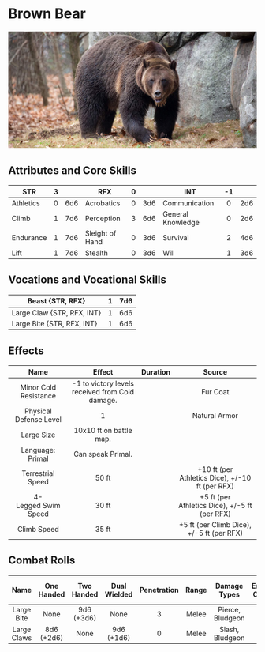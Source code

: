# Brown Bear

![NotMyImage](BrownBear.png)

## Attributes and Core Skills

| STR       | 3 |    | RFX             | 0 |    | INT               | -1 |    |
| --------- | :-: | :-: | --------------- | :-: | :-: | ----------------- | :-: | :-: |
| Athletics | 0 | 6d6 | Acrobatics      | 0 | 3d6 | Communication     | 0 | 2d6 |
| Climb     | 1 | 7d6 | Perception      | 3 | 6d6 | General Knowledge | 0 | 2d6 |
| Endurance | 1 | 7d6 | Sleight of Hand | 0 | 3d6 | Survival          | 2 | 4d6 |
| Lift      | 1 | 7d6 | Stealth         | 0 | 3d6 | Will              | 1 | 3d6 |

## Vocations and Vocational Skills

| Beast {STR, RFX}           | 1 | 7d6 |
| -------------------------- | :-: | :-: |
| Large Claw {STR, RFX, INT} | 1 | 6d6 |
| Large Bite {STR, RFX, INT} | 1 | 6d6 |

## Effects

|          Name          |                     Effect                     | Duration |                          Source                          |
| :---------------------: | :---------------------------------------------: | :------: | :-------------------------------------------------------: |
|  Minor Cold Resistance  | -1 to victory levels received from Cold damage. |          |                         Fur Coat                         |
| Physical Defense Level |                        1                        |          |                       Natural Armor                       |
|       Large Size       |             10x10 ft on battle map.             |          |                                                          |
|    Language: Primal    |                Can speak Primal.                |          |                                                          |
| Terrestrial Speed |                      50 ft                      |          | +10 ft (per Athletics Dice), +/-10 ft (per RFX) |
|  4-Legged Swim Speed  |                      30 ft                      |          | +5 ft (per Athletics Dice), +/-5 ft (per RFX) |
|  Climb Speed  |                      35 ft                      |          |   +5 ft (per Climb Dice), +/-5 ft (per RFX)   |

## Combat Rolls

|    Name    | One<br />Handed | Two<br />Handed | Dual<br />Wielded | Penetration | Range | Damage<br />Types | Engageable<br />Opponents | Area Of<br />Effect | Resource<br />Class |
| :---------: | :-------------: | :-------------: | :---------------: | :---------: | :---: | :---------------: | :-----------------------: | :-----------------: | :-----------------: |
| Large Bite |      None      | 9d6<br />(+3d6) |       None       |      3      | Melee | Pierce, Bludgeon |             1             |        None        |        None        |
| Large Claws | 8d6<br />(+2d6) |      None      |  9d6<br />(+1d6)  |      0      | Melee |  Slash, Bludgeon  |           Rapid           |        None        |        None        |
